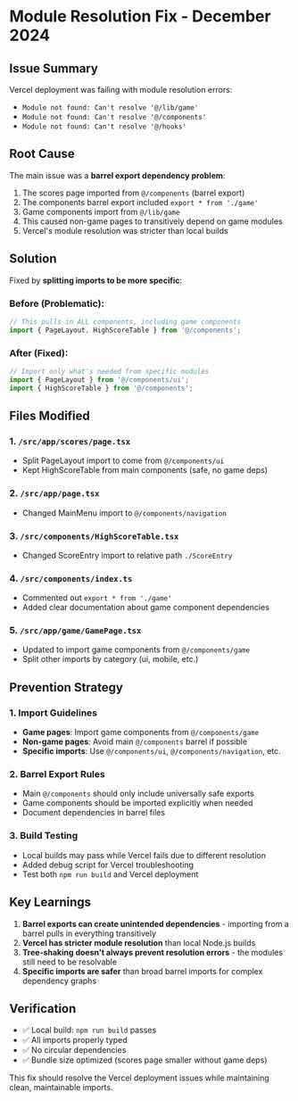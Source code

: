 # Module Resolution Fix - December 2024

## Issue Summary
Vercel deployment was failing with module resolution errors:
- `Module not found: Can't resolve '@/lib/game'`
- `Module not found: Can't resolve '@/components'`  
- `Module not found: Can't resolve '@/hooks'`

## Root Cause
The main issue was a **barrel export dependency problem**:

1. The scores page imported from `@/components` (barrel export)
2. The components barrel export included `export * from './game'`
3. Game components import from `@/lib/game` 
4. This caused non-game pages to transitively depend on game modules
5. Vercel's module resolution was stricter than local builds

## Solution
Fixed by **splitting imports to be more specific**:

### Before (Problematic):
```typescript
// This pulls in ALL components, including game components
import { PageLayout, HighScoreTable } from '@/components';
```

### After (Fixed):
```typescript
// Import only what's needed from specific modules
import { PageLayout } from '@/components/ui';
import { HighScoreTable } from '@/components';
```

## Files Modified

### 1. `/src/app/scores/page.tsx`
- Split PageLayout import to come from `@/components/ui`
- Kept HighScoreTable from main components (safe, no game deps)

### 2. `/src/app/page.tsx` 
- Changed MainMenu import to `@/components/navigation`

### 3. `/src/components/HighScoreTable.tsx`
- Changed ScoreEntry import to relative path `./ScoreEntry`

### 4. `/src/components/index.ts`
- Commented out `export * from './game'` 
- Added clear documentation about game component dependencies

### 5. `/src/app/game/GamePage.tsx`
- Updated to import game components from `@/components/game`
- Split other imports by category (ui, mobile, etc.)

## Prevention Strategy

### 1. Import Guidelines
- **Game pages**: Import game components from `@/components/game`
- **Non-game pages**: Avoid main `@/components` barrel if possible
- **Specific imports**: Use `@/components/ui`, `@/components/navigation`, etc.

### 2. Barrel Export Rules
- Main `@/components` should only include universally safe exports
- Game components should be imported explicitly when needed
- Document dependencies in barrel files

### 3. Build Testing
- Local builds may pass while Vercel fails due to different resolution
- Added debug script for Vercel troubleshooting
- Test both `npm run build` and Vercel deployment

## Key Learnings

1. **Barrel exports can create unintended dependencies** - importing from a barrel pulls in everything transitively
2. **Vercel has stricter module resolution** than local Node.js builds 
3. **Tree-shaking doesn't always prevent resolution errors** - the modules still need to be resolvable
4. **Specific imports are safer** than broad barrel imports for complex dependency graphs

## Verification
- ✅ Local build: `npm run build` passes
- ✅ All imports properly typed  
- ✅ No circular dependencies
- ✅ Bundle size optimized (scores page smaller without game deps)

This fix should resolve the Vercel deployment issues while maintaining clean, maintainable imports.